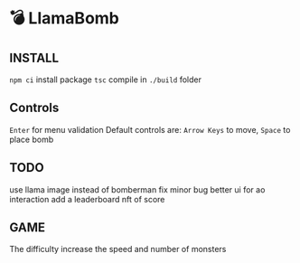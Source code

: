 # 💣 LlamaBomb

## INSTALL

`npm ci`  install package
`tsc` compile in `./build` folder

## Controls

`Enter` for menu validation
Default controls are: `Arrow Keys` to move, `Space` to place bomb

##  TODO
  use llama image instead of bomberman
  fix minor bug
  better ui for ao interaction
  add a leaderboard
  nft of score

## GAME
The difficulty increase the speed and number of monsters
